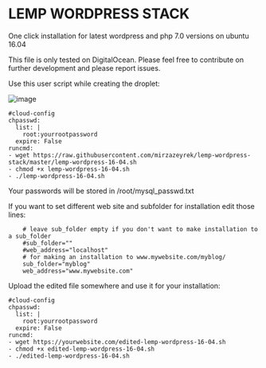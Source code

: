 # LEMP WORDPRESS STACK
One click installation for latest wordpress and php 7.0 versions on ubuntu 16.04

This file is only tested on DigitalOcean. Please feel free to contribute on further development and please report issues.

Use this user script while creating the droplet:

![image](https://cloud.githubusercontent.com/assets/6233650/16084574/04d43c8a-3322-11e6-81f1-a46e31f5728e.png) 

```
#cloud-config
chpasswd:
  list: |
    root:yourrootpassword
  expire: False
runcmd:
- wget https://raw.githubusercontent.com/mirzazeyrek/lemp-wordpress-stack/master/lemp-wordpress-16-04.sh
- chmod +x lemp-wordpress-16-04.sh
- ./lemp-wordpress-16-04.sh
```

Your passwords will be stored in /root/mysql_passwd.txt

If you want to set different web site and subfolder for installation edit those lines:

```
    # leave sub_folder empty if you don't want to make installation to a sub_folder
    #sub_folder=""
    #web_address="localhost"
    # for making an installation to www.mywebsite.com/myblog/
    sub_folder="myblog"
    web_address="www.mywebsite.com"
```

Upload the edited file somewhere and use it for your installation:

```
#cloud-config
chpasswd:
  list: |
    root:yourrootpassword
  expire: False
runcmd:
- wget https://yourwebsite.com/edited-lemp-wordpress-16-04.sh
- chmod +x edited-lemp-wordpress-16-04.sh
- ./edited-lemp-wordpress-16-04.sh
``` 

